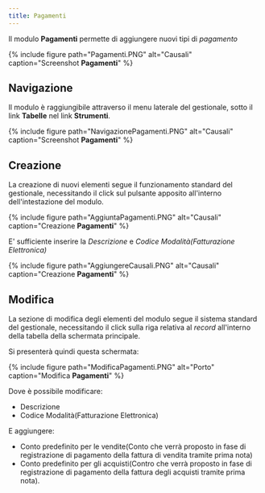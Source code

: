 ```yaml
---
title: Pagamenti
---
```


Il modulo **Pagamenti** permette di aggiungere nuovi tipi di *pagamento*

{% include figure path="Pagamenti.PNG" alt="Causali" caption="Screenshot **Pagamenti**" %}

## Navigazione

Il modulo è raggiungibile attraverso il menu laterale del gestionale, sotto il link **Tabelle** nel link **Strumenti**.

{% include figure path="NavigazionePagamenti.PNG" alt="Causali" caption="Screenshot **Pagamenti**" %}

## Creazione
La creazione di nuovi elementi segue il funzionamento standard del gestionale, necessitando il click sul pulsante apposito all'interno dell'intestazione del modulo.

{% include figure path="AggiuntaPagamenti.PNG" alt="Causali" caption="Creazione **Pagamenti**" %}

E' sufficiente inserire la *Descrizione* e *Codice Modalità(Fatturazione Elettronica)*

{% include figure path="AggiungereCausali.PNG" alt="Causali" caption="Creazione **Pagamenti**" %}

## Modifica
La sezione di modifica degli elementi del modulo segue il sistema standard del gestionale, necessitando il click sulla riga relativa al *record* all'interno della tabella della schermata principale.

Si presenterà quindi questa schermata:

{% include figure path="ModificaPagamenti.PNG" alt="Porto" caption="Modifica **Pagamenti**" %}

Dove è possibile modificare:
- Descrizione
- Codice Modalità(Fatturazione Elettronica)

E aggiungere:
- Conto predefinito per le vendite(Conto che verrà proposto in fase di registrazione di pagamento della fattura di vendita tramite prima nota)
- Conto predefinito per gli acquisti(Contro che verrà proposto in fase di registrazione di pagamento della fattura degli acquisti tramite prima nota).
